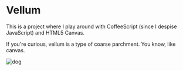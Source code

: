 # Vellum
This is a project where I play around with CoffeeScript (since I despise JavaScript) and HTML5 Canvas.

If you're curious, vellum is a type of coarse parchment. You know, like canvas. 

![dog](http://www-personal.umich.edu/~wittekm/uploads/burgerdog.jpg)
